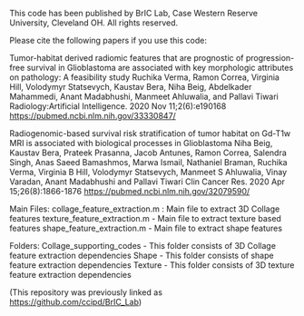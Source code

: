 This code has been published by BrIC Lab, Case Western Reserve University, Cleveland OH.
All rights reserved.

Please cite the following papers if you use this code:

Tumor-habitat derived radiomic features that are prognostic of progression-free survival in Glioblastoma are associated with key morphologic attributes on pathology: A feasibility study 
Ruchika Verma, Ramon Correa, Virginia Hill, Volodymyr Statsevych, Kaustav Bera, Niha Beig, Abdelkader Mahammedi, Anant Madabhushi, Manmeet Ahluwalia, and Pallavi Tiwari
Radiology:Artificial Intelligence. 2020 Nov 11;2(6):e190168
https://pubmed.ncbi.nlm.nih.gov/33330847/


Radiogenomic-based survival risk stratification of tumor habitat on Gd-T1w MRI is associated with biological processes in Glioblastoma
Niha Beig, Kaustav Bera, Prateek Prasanna, Jacob Antunes, Ramon Correa, Salendra Singh, Anas Saeed Bamashmos, Marwa Ismail, Nathaniel Braman, Ruchika Verma, Virginia B Hill, Volodymyr Statsevych, Manmeet S Ahluwalia, Vinay Varadan, Anant Madabhushi and Pallavi Tiwari
Clin Cancer Res. 2020 Apr 15;26(8):1866-1876
https://pubmed.ncbi.nlm.nih.gov/32079590/

Main Files:
collage_feature_extraction.m : Main file to extract 3D Collage features
texture_feature_extraction.m - Main file to extract texture based features
shape_feature_extraction.m - Main file to extract shape features


Folders:
Collage_supporting_codes - This folder consists of 3D Collage feature extraction dependencies
Shape - This folder consists of shape feature extraction dependencies
Texture - This folder consists of 3D texture feature extraction dependencies

(This repository was previously linked as https://github.com/ccipd/BrIC_Lab)
